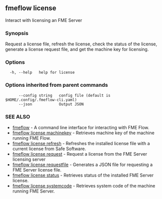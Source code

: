 ## fmeflow license

Interact with licensing an FME Server

### Synopsis

Request a license file, refresh the license, check the status of the license, generate a license request file, and get the machine key for licensing.
	

### Options

```
  -h, --help   help for license
```

### Options inherited from parent commands

```
      --config string   config file (default is $HOME/.config/.fmeflow-cli.yaml)
      --json            Output JSON
```

### SEE ALSO

* [fmeflow](fmeflow.md)	 - A command line interface for interacting with FME Flow.
* [fmeflow license machinekey](fmeflow_license_machinekey.md)	 - Retrieves machine key of the machine running FME Flow.
* [fmeflow license refresh](fmeflow_license_refresh.md)	 - Refreshes the installed license file with a current license from Safe Software.
* [fmeflow license request](fmeflow_license_request.md)	 - Request a license from the FME Server licensing server
* [fmeflow license requestfile](fmeflow_license_requestfile.md)	 - Generates a JSON file for requesting a FME Server license file.
* [fmeflow license status](fmeflow_license_status.md)	 - Retrieves status of the installed FME Server license.
* [fmeflow license systemcode](fmeflow_license_systemcode.md)	 - Retrieves system code of the machine running FME Server.

